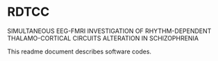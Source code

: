# RDTCC
SIMULTANEOUS EEG-FMRI INVESTIGATION OF RHYTHM-DEPENDENT THALAMO-CORTICAL CIRCUITS ALTERATION IN SCHIZOPHRENIA

This readme document describes software codes.
